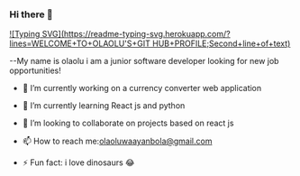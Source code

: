 ### Hi there 👋
[![Typing SVG](https://readme-typing-svg.herokuapp.com/?lines=WELCOME+TO+OLAOLU'S+GIT HUB+PROFILE;Second+line+of+text)](https://git.io/typing-svg)

--My name is olaolu i am a junior software developer looking for new job opportunities!

- 🔭 I’m currently working on a currency converter web application
 
- 🌱 I’m currently learning React js and python
 
- 👯 I’m looking to collaborate on projects based on react js

- 📫 How to reach me:olaoluwaayanbola@gmail.com
 
- ⚡ Fun fact: i love dinosaurs 😂

